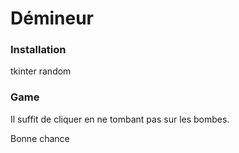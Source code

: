 

# Démineur 

### Installation 



tkinter
random




### Game

Il suffit de cliquer en ne tombant pas sur les bombes.


Bonne chance
